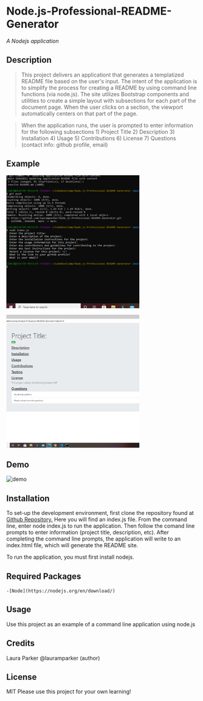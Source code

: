 # Node.js-Professional-README-Generator
_A Nodejs application_

## Description
>This project delivers an applicationt that generates a templatized README file based on the user's input. The intent of the application is to simplify the process for creating a README by using command line functions (via node.js).  The site utilizes Bootstrap components and utilities to create a simple layout with subsections for each part of the document page. When the user clicks on a section, the viewport automatically centers on that part of the page.
    
>When the application runs, the user is prompted to enter information for the following subsections
    1) Project Title
    2) Description
    3) Installation
    4) Usage
    5) Contributions
    6) License
    7) Questions (contact info: github profile, email)
   
## Example
<p>
    <img src="/assets/createREADME.png" width="350" height="350" />
</p>

        
<p> <img src="/assets/createREADME (1).png" width="350" height="350" />
</p>

## Demo
![demo](https://drive.google.com/file/d/1BFRoLWZ-01YnhQhzzqoMhwPeiBgRS-YW/preview)


## Installation

To set-up the development environment, first clone the repository found at [Github Repository.](https://github.com/lauramparker/Node.js-Professional-README-Generator) Here you will find an index.js file. From the command line, enter node index.js to run the application.  Then follow the comand line prompts to enter information (project title, description, etc). After completing the command line prompts, the application will write to an index.html file, which will generate the README site.</p>
To run the application, you must first install nodejs. 

## Required Packages
```
-[Node](https://nodejs.org/en/download/)
```
    
## Usage
Use this project as an example of a command line application using node.js

## Credits
Laura Parker @lauramparker (author)

## License
MIT  Please use this project for your own learning!

